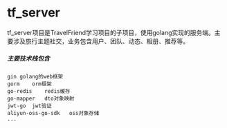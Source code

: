 # tf_server

tf_server项目是TravelFriend学习项目的子项目，使用golang实现的服务端。主要涉及旅行主题社交，业务包含用户、团队、动态、相册、推荐等。

##### 主要技术栈包含

```
gin	golang的web框架
gorm	orm框架
go-redis	redis缓存
go-mapper	dto对象映射
jwt-go	jwt验证
aliyun-oss-go-sdk	oss对象存储
...
```


